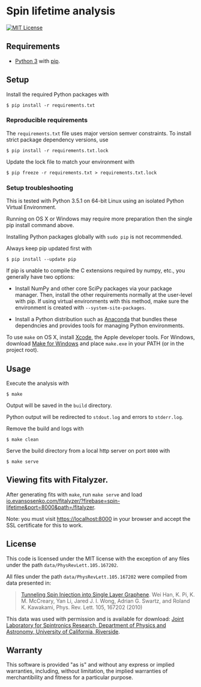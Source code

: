 # Spin lifetime analysis

[![MIT License](https://img.shields.io/github/license/evansosenko/spin-lifetime-analysis.svg)](./LICENSE.txt)

## Requirements

- [Python 3](http://www.python.org/)
  with [pip](http://www.pip-installer.org/).

## Setup

Install the required Python packages with

```
$ pip install -r requirements.txt
```

### Reproducible requirements

The `requirements.txt` file uses major version semver constraints.
To install strict package dependency versions, use

```
$ pip install -r requirements.txt.lock
```

Update the lock file to match your environment with

```
$ pip freeze -r requirements.txt > requirements.txt.lock
```

### Setup troubleshooting

This is tested with Python 3.5.1 on 64-bit Linux
using an isolated Python Virtual Environment.

Running on OS X or Windows may require more preparation
then the single pip install command above.

Installing Python packages globally with `sudo pip` is not recommended.

Always keep pip updated first with

```
$ pip install --update pip
```

If pip is unable to compile the C extensions required by numpy, etc.,
you generally have two options:

  - Install NumPy and other core SciPy packages via your package manager.
    Then, install the other requirements normally at the user-level with pip.
    If using virtual environments with this method,
    make sure the environment is created with `--system-site-packages`.

  - Install a Python distribution such as [Anaconda]
    that bundles these dependncies and provides tools for
    managing Python environments.

To use `make` on OS X, install [Xcode], the Apple developer tools.
For Windows, download [Make for Windows] and place `make.exe` in your PATH
(or in the project root).

[Anaconda]: https://www.continuum.io/anaconda
[Make for Windows]: http://gnuwin32.sourceforge.net/packages/make.htm
[Xcode]: https://developer.apple.com/xcode/

## Usage

Execute the analysis with

```
$ make
```

Output will be saved in the `build` directory.

Python output will be redirected to `stdout.log`
and errors to `stderr.log`.

Remove the build and logs with

```
$ make clean
```

Serve the build directory from a local http server on port `8000` with

```
$ make serve
```

## Viewing fits with Fitalyzer.

After generating fits with `make`, run `make serve` and load
[io.evansosenko.com/fitalyzer/?firebase=spin-lifetime&port=8000&path=/fitalyzer](http://io.evansosenko.com/fitalyzer/?firebase=spin-lifetime&port=8000&path=/fitalyzer).

Note: you must visit [https://localhost:8000](https://localhost:8000)
in your browser and accept the SSL certificate for this to work.

## License

This code is licensed under the MIT license
with the exception of any files under the path `data/PhysRevLett.105.167202`.

All files under the path `data/PhysRevLett.105.167202`
were compiled from data presented in:

> [Tunneling Spin Injection into Single Layer Graphene](http://link.aps.org/doi/10.1103/PhysRevLett.105.167202).
> Wei Han, K. Pi, K. M. McCreary, Yan Li, Jared J. I. Wong, Adrian G. Swartz, and Roland K. Kawakami, Phys. Rev. Lett. 105, 167202 (2010)

This data was used with permission and is available for download:
[Joint Laboratory for Spintronics Research, Department of Physics and Astronomy, University of California, Riverside](http://physics.ucr.edu/~kawakami/jlsrPublications.html).

## Warranty

This software is provided "as is" and without any express or
implied warranties, including, without limitation, the implied
warranties of merchantibility and fitness for a particular
purpose.
